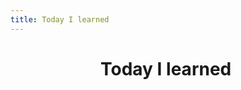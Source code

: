 ```yaml
---
title: Today I learned
---
```


<main>

# Today I learned

<TodayILearnedList/>
<script setup>
import TodayILearnedList from './today-i-learned/components/TodayILearnedList.vue'
</script>

</main>

<style>
main{
  margin: 25px 15vw 50px 15vw;
}

@media only screen and (max-width: 800px) {
  main {
    margin: 25px 5vw 50px 5vw;
  }
}
</style>
